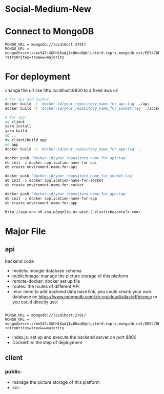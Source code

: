 # Social-Medium-New

# Connect to MongoDB

```
MONGO_URL = mongodb://localhost:27017
MONGO_URL = mongodb+srv://ee547:XGhH1KuAj1c00ooB@cluster0.knprx.mongodb.net/EE547DB?retryWrites=true&w=majority
```

# For deployment

change the url like http:localhost:8800 to a fixed aws url

```bash
# for api and socker:
docker build -t 'docker-id/your_repository_name_for_api:tag' ./api
docker build -t 'docker-id/your_repository_name_for_socket:tag' ./socket

# for app:
cd client
yarn install
yarn build
cd ..
mv client/build app
cd app
docker build -t 'docker-id/your_repository_name_for_app:tag' .

docker push 'docker-id/your_repository_name_for_api:tag'
eb init -p docker application-name-for-api
eb create enviroment-name-for-api

docker push 'docker-id/your_repository_name_for_socket:tag'
eb init -p docker application-name-for-socket
eb create enviroment-name-for-socket

docker push 'docker-id/your_repository_name_for_app:tag'
eb init -p docker application-name-for-app
eb create enviroment-name-for-app


```

```
http://app-env-v6.eba-p8pgx2ip.us-west-2.elasticbeanstalk.com/
```

# Major File

## api

backend code

- models: moogle database schema
- public/image: manage the picture storage of this platform
- remote-docker: docker set up file
- routes: the routes of different API
- .env: need to add backend data base link, you could create your own database on https://www.mongodb.com/zh-cn/cloud/atlas/efficiency or you could directly use:

```

MONGO_URL = mongodb://localhost:27017
MONGO_URL = mongodb+srv://ee547:XGhH1KuAj1c00ooB@cluster0.knprx.mongodb.net/EE547DB?retryWrites=true&w=majority

```

- index.js: set up and execute the backend server on port 8800
- Dockerfile: the step of deployment

## client

### public:

- manage the picture storage of this platform
- src:

```

```
